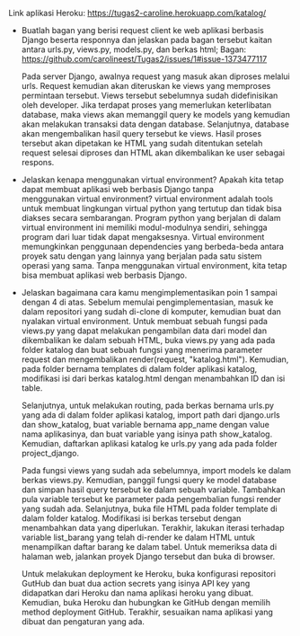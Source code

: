 Link aplikasi Heroku: https://tugas2-caroline.herokuapp.com/katalog/

- Buatlah bagan yang berisi request client ke web aplikasi berbasis Django beserta responnya dan jelaskan pada bagan tersebut 
  kaitan antara urls.py, views.py, models.py, dan berkas html;
  Bagan: https://github.com/carolineest/Tugas2/issues/1#issue-1373477117
  
  Pada server Django, awalnya request yang masuk akan diproses melalui urls. Request kemudian akan diteruskan ke views yang 
  memproses permintaan tersebut. Views tersebut sebelumnya sudah didefinisikan oleh developer. Jika terdapat proses yang 
  memerlukan keterlibatan database, maka views akan memanggil query ke models yang kemudian akan melakukan transaksi data 
  dengan database. Selanjutnya, database akan mengembalikan hasil query tersebut ke views. Hasil proses tersebut akan 
  dipetakan ke HTML yang sudah ditentukan setelah request selesai diproses dan HTML akan dikembalikan ke user sebagai respons.
  
- Jelaskan kenapa menggunakan virtual environment? Apakah kita tetap dapat membuat aplikasi web berbasis Django tanpa 
  menggunakan virtual environment?
  virtual environment adalah tools untuk membuat lingkungan virtual python yang tertutup dan tidak bisa diakses secara 
  sembarangan. Program python yang berjalan di dalam virtual environment ini memiliki modul-modulnya sendiri, sehingga 
  program dari luar tidak dapat mengaksesnya. Virtual environment memungkinkan penggunaan dependencies yang berbeda-beda 
  antara proyek satu dengan yang lainnya yang berjalan pada satu sistem operasi yang sama. Tanpa menggunakan virtual 
  environment, kita tetap bisa membuat aplikasi web berbasis Django.
  
- Jelaskan bagaimana cara kamu mengimplementasikan poin 1 sampai dengan 4 di atas.
  Sebelum memulai pengimplementasian, masuk ke dalam repositori yang sudah di-clone di komputer, kemudian buat dan nyalakan 
  virtual environment. Untuk membuat sebuah fungsi pada views.py yang dapat melakukan pengambilan data dari 
  model dan dikembalikan ke dalam sebuah HTML, buka views.py yang ada pada folder katalog dan buat sebuah fungsi yang menerima 
  parameter request dan mengembalikan render(request, "katalog.html"). Kemudian, pada folder bernama templates di dalam folder 
  aplikasi katalog, modifikasi isi dari berkas katalog.html dengan menambahkan ID dan isi table.

  Selanjutnya, untuk melakukan routing, pada berkas bernama urls.py yang ada di dalam folder aplikasi katalog, 
  import path dari django.urls dan show_katalog, buat variable bernama app_name dengan value nama aplikasinya, dan buat variable 
  yang isinya path show_katalog. Kemudian, daftarkan aplikasi katalog ke urls.py yang ada pada folder project_django. 

  Pada fungsi views yang sudah ada sebelumnya, import models ke dalam berkas views.py. Kemudian, panggil fungsi query ke model 
  database dan simpan hasil query tersebut ke dalam sebuah variable. Tambahkan pula variable tersebut ke parameter pada pengembalian 
  fungsi render yang sudah ada. Selanjutnya, buka file HTML pada folder template di dalam folder katalog. Modifikasi isi berkas 
  tersebut dengan menambahkan data yang diperlukan. Terakhir, lakukan iterasi terhadap variable list_barang yang telah di-render ke 
  dalam HTML untuk menampilkan daftar barang ke dalam tabel. Untuk memeriksa data di halaman web, jalankan proyek Django tersebut dan 
  buka di browser.

  Untuk melakukan deployment ke Heroku, buka konfigurasi repositori GutHub dan buat dua action secrets yang isinya API key yang 
  didapatkan dari Heroku dan nama aplikasi heroku yang dibuat. Kemudian, buka Heroku dan hubungkan ke GitHub dengan memilih method 
  deployment GitHub. Terakhir, sesuaikan nama aplikasi yang dibuat dan pengaturan yang ada.
